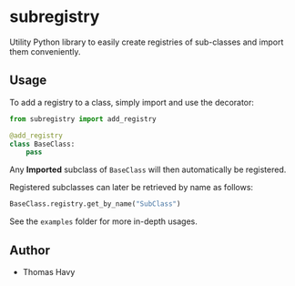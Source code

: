 # subregistry

Utility Python library to easily create registries of sub-classes and import them conveniently.

## Usage

To add a registry to a class, simply import and use the decorator:

```python
from subregistry import add_registry

@add_registry
class BaseClass:
    pass
```

Any **Imported** subclass of `BaseClass` will then automatically be registered.

Registered subclasses can later be retrieved by name as follows:

```python
BaseClass.registry.get_by_name("SubClass")
```

See the `examples` folder for more in-depth usages.

## Author

* Thomas Havy
